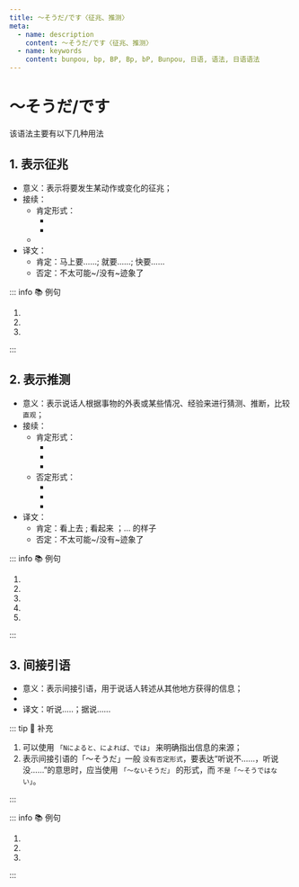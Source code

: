 ```yaml
---
title: 〜そうだ/です〈征兆、推测〉
meta:
  - name: description
    content: 〜そうだ/です〈征兆、推测〉
  - name: keywords
    content: bunpou, bp, BP, Bp, bP, Bunpou, 日语, 语法, 日语语法
---
```

    
# 〜そうだ/です

该语法主要有以下几种用法

## 1. 表示征兆
    
- 意义：表示将要发生某动作或变化的征兆；
- 接续：
  - 肯定形式：
    - <grammer-content sentence='**动词第一连用形** + そうだ；' />
    - <grammer-content sentence='**动词第一连用形** + そうな + 名词;' />
  - <grammer-content sentence='否定形式：**动词第一连用形** + そうにもない/そうもない/そうにない' />
- 译文：
  - 肯定：马上要……; 就要……; 快要……
  - 否定：不太可能~/没有~迹象了

::: info :books: 例句

1. <grammer-content sentence='[空/そら]が[暗く/くらく]て、[今/いま]にも[雪/ゆき]が**[降り/ふり]そうだ**。' trans='天空很昏暗眼看就要下雪了。' />
2. <grammer-content sentence='[今日/きょう]は[雨/あめ]が**[降り/ふり]そうな[天気/てんき]**ですね。' trans='今天是快要下雨的天气 。' />
3. <grammer-content sentence='もう[約束/やくそく]の[時間/じかん]を30[分/ぶん]も[過ぎ/すぎ]たから、[彼女/かのじょ]は**[来/き]そうにもない**。' trans='离约好的时间已经过去足足30分钟了，她应该不会来了。' />

:::

## 2. 表示推测

- 意义：表示说话人根据事物的外表或某些情况、经验来进行猜测、推断，比较 `直观`；
- 接续：
  - 肯定形式：
    - <grammer-content sentence='**形容词词干/动词第一连用形** + そうだ' />
    - <grammer-content sentence='**形容词词干/动词第一连用形** + そうな + 名词' />
    - <grammer-content sentence='**形容词词干/动词第一连用形** + そうに + 动词' />
  - 否定形式：
    - <grammer-content sentence='**形容词词干** + そうではない' />
    - <grammer-content sentence='A1くなさそうだ' />
    - <grammer-content sentence='A2ではなさそうだ' />
- 译文：
  - 肯定：看上去 ; 看起来 ；... 的样子
  - 否定：不太可能~/没有~迹象了

::: info :books: 例句

1. <grammer-content sentence='みんな、とても**[楽し/たのし]そうです**。' trans='大家看上去好开心哇！' />
2. <grammer-content sentence='[王/おう]さんは[少し/すこし]**[苦し/くるし]そうな[顔/かお]**をしている。' trans='小王看上去很痛苦。' />
3. <grammer-content sentence='[高橋/たかはし]さんは**[楽し/たのし]そうに[春節/しゅんせつ]**の[話/はなし]をしました。' trans='高桥(看上去)开心地讨论了春节的话题。' />
4. <grammer-content sentence='この[小説/しょうせつ]はあまり**おもしろそうではない**。' trans='这本小说看起来没啥意思。' />
5. <grammer-content sentence='[彼/かれ]は[体/からだ]が**[丈夫/じょうぶ]ではなさそうだ**。' trans='他身体看着不太好。' />

:::

## 3. 间接引语

- 意义：表示间接引语，用于说话人转述从其他地方获得的信息；
- <grammer-content sentence="接续：**简体句子** + そうだ；" />
- 译文：听说.....；据说......

::: tip :bookmark: 补充

1. 可以使用 `「Nによると、によれば、では」` 来明确指出信息的来源；
2. 表示间接引语的「～そうだ」一般 `没有否定形式`，要表达“听说不......，听说没......”的意思时，应当使用 `「～ないそうだ」` 的形式，而 `不是「～そうではない」`。

<div class='bunpou-block'>
  
<grammer-content sentence='[田中/たなか][先生/せんせい]は[夏休み/あつやすみ]に[日本/にほん]にお[帰り/かえり]にならない**そうです**。' trans='听说田中老师暑假不回日本。' />
  
</div>

:::

::: info :books: 例句

1. <grammer-content sentence='[初めて/はじめて][買っ/かっ]てみたら[一等/いちとう]に[当たっ/あたっ]た**そうです**。' trans='听说第一次买就中了一等奖。' />
2. <grammer-content sentence='[今年/ことし]の[夏/なつ]は[暑い/あつい]**そうです**。' trans='据说今年夏天会很热。' />
3. <grammer-content sentence='[天気予報/てんきよほう]によると、[明日/あした]は[雨/あめ]だ**そうだ**。' trans='根据天气预报，明天好像会下雨。' />

:::
